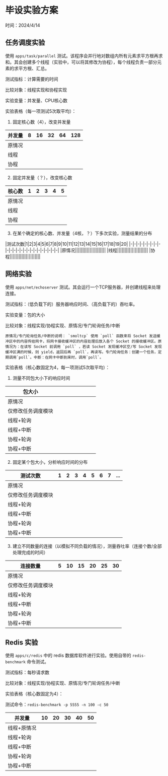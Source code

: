 ﻿# 毕设实验方案

时间：2024/4/14

## 任务调度实验

使用 `apps/task/parallel` 测试。该程序会并行地对数组内所有元素求平方根再求和。其会创建多个线程（实验中，可以将其修改为协程），每个线程负责一部分元素的求平方根、汇总。

测试指标：计算需要的时间

比较对象：线程实现和协程实现

实验变量：并发量、CPU核心数

实验表格（每一项测试5次取平均）：

1. 固定核心数（4），改变并发量

|并发量|8|16|32|64|128|
|-|-|-|-|-|-|
|原情况||||||
|线程||||||
|协程||||||

2. 固定并发量（？），改变核心数

|核心数|1|2|3|4|5|
|-|-|-|-|-|-|
|原情况||||||
|线程||||||
|协程||||||

3. 在某个确定的核心数、并发量（4核，？）下多次实验，测量结果的分布

|测试次数|1|2|3|4|5|6|7|8|9|10|11|12|13|14|15|16|17|18|19|20|
|-|-|-|-|-|-|-|-|-|-|-|-|-|-|-|-|-|-|-|-|-|-|-|-|
|原情况|||||||||||||||||||||
|线程|||||||||||||||||||||
|协程|||||||||||||||||||||

## 网络实验

使用 `apps/net/echoserver` 测试。其会运行一个TCP服务器，并创建线程来处理连接。

测试指标：（低负载下的）服务器响应时间、（高负载下的）吞吐率。

实验变量：包的大小

比较对象：线程实现/协程实现、原情况/专门轮询任务/中断

    原情况/专门轮询任务/中断的说明： `smoltcp` 使用 `poll` 函数来将 Socket 发送缓冲区中的内容传给网卡，将网卡接收缓冲区的内容处理后放入各个 Socket 的接收缓冲区。原情况为：在读写 Socket 前调用 `poll` ，若读 Socket 发现缓冲区空/写 Socket 发现缓冲区满的时候，则 yield，返回后再 `poll`，再读写。专门轮询任务：创建一个任务，定期调用`poll`。中断：在网卡中断到来时，调用`poll`。

实验表格（核心数固定为4，每一项测试5次取平均）：

1. 测量不同包大小下的响应时间

|包大小|||||||||
|-|-|-|-|-|-|-|-|-|
|原情况|||||||||
|仅修改任务调度模块|||||||||
|线程+轮询|||||||||
|线程+中断|||||||||
|协程+轮询|||||||||
|协程+中断|||||||||

2. 固定某个包大小，分析响应时间的分布

|测试次数|1|2|3|4|5|6|7|...|
|-|-|-|-|-|-|-|-|-|
|原情况|||||||||
|仅修改任务调度模块|||||||||
|线程+轮询|||||||||
|线程+中断|||||||||
|协程+轮询|||||||||
|协程+中断|||||||||

3. 建立不同数量的连接（以模拟不同负载的情况），测量吞吐率（连接个数/全部处理完成的时间）

|连接数量|5|10|15|20|25|30|
|-|-|-|-|-|-|-|
|原情况|||||||
|仅修改任务调度模块|||||||
|线程+轮询|||||||
|线程+中断|||||||
|协程+轮询|||||||
|协程+中断|||||||

## Redis 实验

使用 `apps/c/redis` 中的 redis 数据库软件进行实验。使用自带的 `redis-benchmark` 命令测试。

测试指标：每秒请求数

比较对象：线程实现/协程实现、原情况/专门轮询任务/中断

实验表格（核心数固定为4）：

测试命令：`redis-benchmark -p 5555 -n 100 -c 50`

|并发量|10|20|30|40|50|
|-|-|-|-|-|-|
|线程+原情况||||||
|线程+轮询||||||
|线程+中断||||||
|协程+轮询||||||
|协程+中断||||||